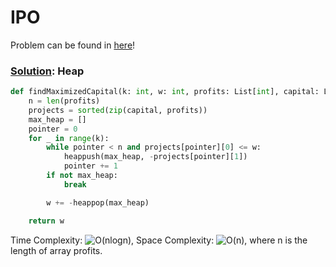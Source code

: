 # IPO

Problem can be found in [here](https://leetcode.com/problems/ipo/)!

### [Solution](/Heap/502-IPO/solution.py): Heap

```python
def findMaximizedCapital(k: int, w: int, profits: List[int], capital: List[int]) -> int:
    n = len(profits)
    projects = sorted(zip(capital, profits))
    max_heap = []
    pointer = 0
    for _ in range(k):
        while pointer < n and projects[pointer][0] <= w:
            heappush(max_heap, -projects[pointer][1])
            pointer += 1
        if not max_heap:
            break

        w += -heappop(max_heap)

    return w
```

Time Complexity: ![O(nlogn)](<https://latex.codecogs.com/svg.image?\inline&space;O(nlogn)>), Space Complexity: ![O(n)](<https://latex.codecogs.com/svg.image?\inline&space;O(n)>), where n is the length of array profits.
